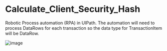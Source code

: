 # Calculate_Client_Security_Hash
Robotic Process automation (RPA) in UIPath. The automation will need to process DataRows for each transaction so the data type for TransactionItem will be DataRow. 

![image](https://user-images.githubusercontent.com/110273737/212594258-6c622d62-f7a9-4277-9a82-85609b51f040.png)

